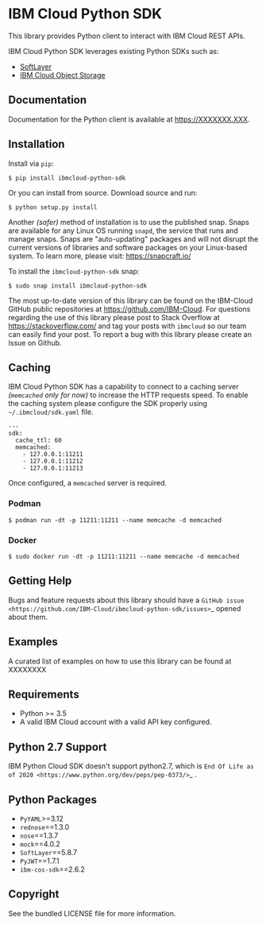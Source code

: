 IBM Cloud Python SDK
====================

This library provides Python client to interact with IBM Cloud REST APIs.

IBM Cloud Python SDK leverages existing Python SDKs such as:
  - [SoftLayer](https://github.com/softlayer/softlayer-python)
  - [IBM Cloud Object Storage](https://github.com/IBM/ibm-cos-sdk-python)

Documentation
-------------
Documentation for the Python client is available at https://XXXXXXX.XXX.


Installation
------------
Install via `pip`:

    $ pip install ibmcloud-python-sdk

Or you can install from source. Download source and run:

    $ python setup.py install

Another *(safer)* method of installation is to use the published snap. Snaps are available for any Linux OS running `snapd`, the service that runs and manage snaps. Snaps are "auto-updating" packages and will not disrupt the current versions of libraries and software packages on your Linux-based system. To learn more, please visit: https://snapcraft.io/ 

To install the `ibmcloud-python-sdk` snap:

    $ sudo snap install ibmcloud-python-sdk
	
The most up-to-date version of this library can be found on the IBM-Cloud
GitHub public repositories at https://github.com/IBM-Cloud. For questions regarding the use of this library please post to Stack Overflow at https://stackoverflow.com/ and tag your posts with `ibmcloud` so our team can easily find your post. To report a bug with this library please create an Issue on Github.

Caching
-------
IBM Cloud Python SDK has a capability to connect to a caching server *(`memcached` only for now)* to increase the HTTP requests speed. To enable the caching system please configure the SDK properly using `~/.ibmcloud/sdk.yaml` file.

    ---
    sdk:
      cache_ttl: 60
      memcached:
        - 127.0.0.1:11211
        - 127.0.0.1:11212
        - 127.0.0.1:11213

Once configured, a `memcached` server is required.

### Podman

    $ podman run -dt -p 11211:11211 --name memcache -d memcached

### Docker

    $ sudo docker run -dt -p 11211:11211 --name memcache -d memcached


Getting Help
------------
Bugs and feature requests about this library should have a `GitHub issue <https://github.com/IBM-Cloud/ibmcloud-python-sdk/issues>`_ opened about them. 


Examples
--------
A curated list of examples on how to use this library can be found at XXXXXXXX

Requirements
-------------------
* Python >= 3.5
* A valid IBM Cloud account with a valid API key configured.

Python 2.7 Support
------------------
IBM Python Cloud SDK doesn't support python2.7, which is `End Of Life as of 2020 <https://www.python.org/dev/peps/pep-0373/>`_ .

Python Packages
---------------
* `PyYAML`>=3.12
* `rednose`==1.3.0
* `nose`==1.3.7
* `mock`==4.0.2
* `SoftLayer`==5.8.7
* `PyJWT`==1.7.1
* `ibm-cos-sdk`==2.6.2

Copyright
---------
See the bundled LICENSE file for more information.
